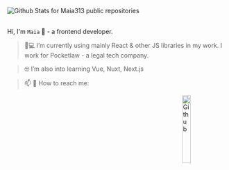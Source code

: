 
![Github Stats for Maia313 public repositories](https://github-readme-stats.vercel.app/api?username=Maia313&show_icons=true&title_color=FF69B4&icon_color=FF69B4&text_color=FF69B4&bg_color=ececec)  
</br>


Hi, I'm `Maia` 👋 - a frontend developer.


> 📱💻  I’m currently using mainly React & other JS libraries in my work. 
I work for Pocketlaw - a legal tech company.

> 🤓  I’m also into learning Vue, Nuxt, Next.js

> 📫 💬  How to reach me: 

<img width="20%" align="right" alt="Github" src="https://raw.githubusercontent.com/onimur/.github/master/.resources/git-header.svg" />
